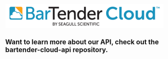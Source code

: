 ![Seagull Scientific Logo](https://raw.githubusercontent.com/Seagull-Scientific/.github/master/images/BarTender-Cloud-Logo---RGB.png)




## Want to learn more about our API, check out the bartender-cloud-api repository.
